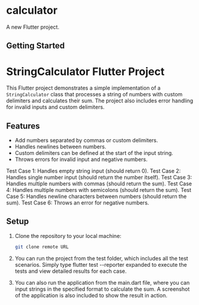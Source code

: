 # calculator

A new Flutter project.

## Getting Started

# StringCalculator Flutter Project

This Flutter project demonstrates a simple implementation of a `StringCalculator` class that processes a string of numbers with custom delimiters and calculates their sum. The project also includes error handling for invalid inputs and custom delimiters.

## Features

- Add numbers separated by commas or custom delimiters.
- Handles newlines between numbers.
- Custom delimiters can be defined at the start of the input string.
- Throws errors for invalid input and negative numbers.

Test Case 1: Handles empty string input (should return 0).
Test Case 2: Handles single number input (should return the number itself).
Test Case 3: Handles multiple numbers with commas (should return the sum).
Test Case 4: Handles multiple numbers with semicolons (should return the sum).
Test Case 5: Handles newline characters between numbers (should return the sum).
Test Case 6: Throws an error for negative numbers.

## Setup

1. Clone the repository to your local machine:

   ```bash
   git clone remote URL
   ```

2. You can run the project from the test folder, which includes all the test scenarios. Simply type flutter test --reporter expanded to execute the tests and view detailed results for each case.

3. You can also run the application from the main.dart file, where you can input strings in the specified format to calculate the sum. A screenshot of the application is also included to show the result in action.
